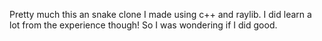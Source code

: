 Pretty much this an snake clone I made using c++ and raylib. I did learn a
lot from the experience though! So I was wondering if I did good.
